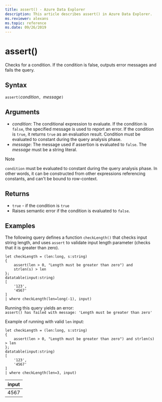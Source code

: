 ```yaml
---
title: assert() - Azure Data Explorer
description: This article describes assert() in Azure Data Explorer.
ms.reviewer: alexans
ms.topic: reference
ms.date: 09/26/2019
---
```

# assert()

Checks for a condition. If the condition is false, outputs error messages and fails the query.

## Syntax

`assert(`*condition*`, `*message*`)`

## Arguments

* *condition*: The conditional expression to evaluate. If the condition is `false`, the specified message is used to report an error. If the condition is `true`, it returns `true` as an evaluation result. Condition must be evaluated to constant during the query analysis phase.
* *message*: The message used if assertion is evaluated to `false`. The *message* must be a string literal.

> [!NOTE]
> `condition` must be evaluated to constant during the query analysis phase. In other words, it can be constructed from other expressions referencing constants, and can't be bound to row-context.

## Returns

* `true` - if the condition is `true`
* Raises semantic error if the condition is evaluated to `false`.

## Examples

The following query defines a function `checkLength()` that checks input string length, and uses `assert` to validate input length parameter (checks that it is greater than zero).

<!-- csl: https://help.kusto.windows.net/Samples -->
```kusto
let checkLength = (len:long, s:string)
{
    assert(len > 0, "Length must be greater than zero") and 
    strlen(s) > len
};
datatable(input:string)
[
    '123',
    '4567'
]
| where checkLength(len=long(-1), input)
```

Running this query yields an error:  
`assert() has failed with message: 'Length must be greater than zero'`


Example of running with valid `len` input:

<!-- csl: https://help.kusto.windows.net/Samples -->
```kusto
let checkLength = (len:long, s:string)
{
    assert(len > 0, "Length must be greater than zero") and strlen(s) > len
};
datatable(input:string)
[
    '123',
    '4567'
]
| where checkLength(len=3, input)
```

|input|
|---|
|4567|
